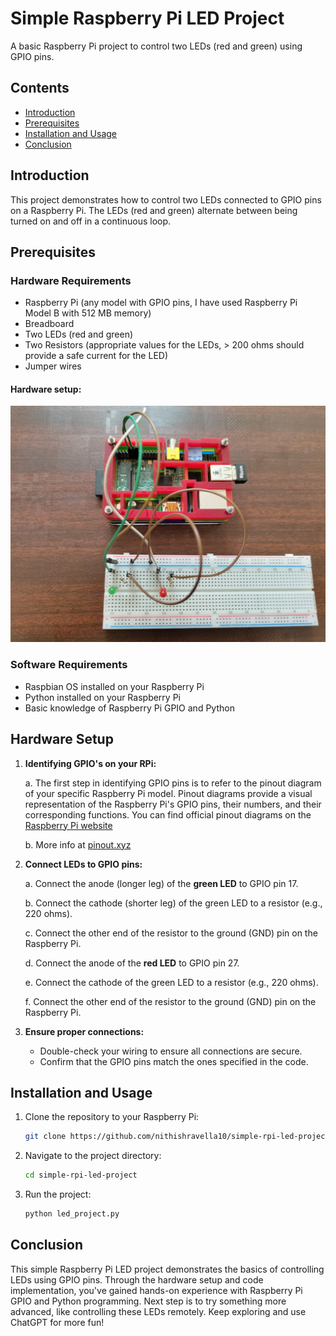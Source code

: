 # Simple Raspberry Pi LED Project

A basic Raspberry Pi project to control two LEDs (red and green) using GPIO pins.

## Contents

- [Introduction](#introduction)
- [Prerequisites](#prerequisites)
- [Installation and Usage](#installation-and-usage)
- [Conclusion](#conclusion)

## Introduction

This project demonstrates how to control two LEDs connected to GPIO pins on a Raspberry Pi. The LEDs (red and green) alternate between being turned on and off in a continuous loop.

## Prerequisites

### Hardware Requirements

- Raspberry Pi (any model with GPIO pins, I have used Raspberry Pi Model B with 512 MB memory)
- Breadboard
- Two LEDs (red and green)
- Two Resistors (appropriate values for the LEDs, > 200 ohms should provide a safe current for the LED)
- Jumper wires
#### Hardware setup:
  ![Hardware setup](https://github.com/nithishravella10/simple-rpi-led-project/blob/main/hardware-setup.jpg)

### Software Requirements

- Raspbian OS installed on your Raspberry Pi
- Python installed on your Raspberry Pi
- Basic knowledge of Raspberry Pi GPIO and Python

## Hardware Setup
1. **Identifying GPIO's on your RPi:**
   
   a. The first step in identifying GPIO pins is to refer to the pinout diagram of your specific Raspberry Pi model. Pinout diagrams provide a visual representation of the Raspberry Pi's GPIO pins, their numbers, and their corresponding functions. You can find official pinout diagrams on the [Raspberry Pi website](https://www.raspberrypi.com/documentation/computers/raspberry-pi.html#gpio-and-the-40-pin-header)
   
   b. More info at [pinout.xyz](https://pinout.xyz/)
   
3. **Connect LEDs to GPIO pins:**

   a. Connect the anode (longer leg) of the **green LED** to GPIO pin 17.

   b. Connect the cathode (shorter leg) of the green LED to a resistor (e.g., 220 ohms).

   c. Connect the other end of the resistor to the ground (GND) pin on the Raspberry Pi.

   d. Connect the anode of the **red LED** to GPIO pin 27.

   e. Connect the cathode of the green LED to a resistor (e.g., 220 ohms).

   f. Connect the other end of the resistor to the ground (GND) pin on the Raspberry Pi.

5. **Ensure proper connections:**

   - Double-check your wiring to ensure all connections are secure.
   - Confirm that the GPIO pins match the ones specified in the code.
## Installation and Usage

1. Clone the repository to your Raspberry Pi:

   ```bash
   git clone https://github.com/nithishravella10/simple-rpi-led-project.git
   
2. Navigate to the project directory:

   ```bash
   cd simple-rpi-led-project

3. Run the project:

   ```bash
   python led_project.py
## Conclusion
This simple Raspberry Pi LED project demonstrates the basics of controlling LEDs using GPIO pins. Through the hardware setup and code implementation, you've gained hands-on experience with Raspberry Pi GPIO and Python programming. Next step is to try something more advanced, like controlling these LEDs remotely. Keep exploring and use ChatGPT for more fun!

